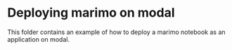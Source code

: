 # Deploying marimo on modal

This folder contains an example of how to deploy a marimo notebook as an
application on modal.
